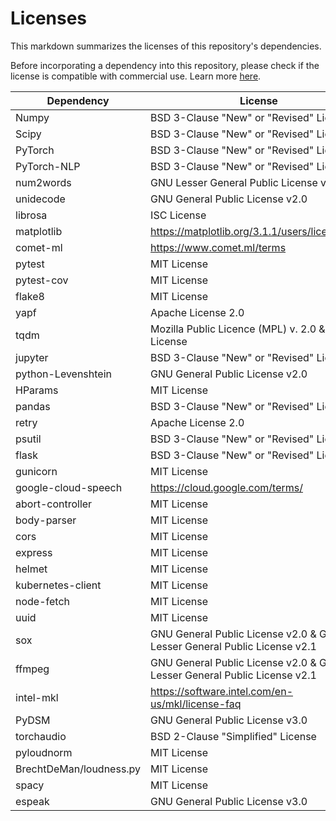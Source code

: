 # Licenses

This markdown summarizes the licenses of this repository's dependencies.

Before incorporating a dependency into this repository, please check if the license is
compatible with commercial use. Learn more [here](https://opensource.guide/legal/).

| Dependency          | License                                                                  |
| ------------------- | ------------------------------------------------------------------------ |
| Numpy               | BSD 3-Clause "New" or "Revised" License                                  |
| Scipy               | BSD 3-Clause "New" or "Revised" License                                  |
| PyTorch             | BSD 3-Clause "New" or "Revised" License                                  |
| PyTorch-NLP         | BSD 3-Clause "New" or "Revised" License                                  |
| num2words           | GNU Lesser General Public License v2.1                                   |
| unidecode           | GNU General Public License v2.0                                          |
| librosa             | ISC License                                                              |
| matplotlib          | https://matplotlib.org/3.1.1/users/license.html                          |
| comet-ml            | https://www.comet.ml/terms                                               |
| pytest              | MIT License                                                              |
| pytest-cov          | MIT License                                                              |
| flake8              | MIT License                                                              |
| yapf                | Apache License 2.0                                                       |
| tqdm                | Mozilla Public Licence (MPL) v. 2.0 & MIT License                        |
| jupyter             | BSD 3-Clause "New" or "Revised" License                                  |
| python-Levenshtein  | GNU General Public License v2.0                                          |
| HParams             | MIT License                                                              |
| pandas              | BSD 3-Clause "New" or "Revised" License                                  |
| retry               | Apache License 2.0                                                       |
| psutil              | BSD 3-Clause "New" or "Revised" License                                  |
| flask               | BSD 3-Clause "New" or "Revised" License                                  |
| gunicorn            | MIT License                                                              |
| google-cloud-speech | https://cloud.google.com/terms/                                          |
| abort-controller    | MIT License                                                              |
| body-parser         | MIT License                                                              |
| cors                | MIT License                                                              |
| express             | MIT License                                                              |
| helmet              | MIT License                                                              |
| kubernetes-client   | MIT License                                                              |
| node-fetch          | MIT License                                                              |
| uuid                | MIT License                                                              |
| sox                 | GNU General Public License v2.0 & GNU Lesser General Public License v2.1 |
| ffmpeg              | GNU General Public License v2.0 & GNU Lesser General Public License v2.1 |
| intel-mkl           | https://software.intel.com/en-us/mkl/license-faq                         |
| PyDSM               | GNU General Public License v3.0                                          |
| torchaudio          | BSD 2-Clause "Simplified" License                                        |
| pyloudnorm          | MIT License                                                              |
| BrechtDeMan/loudness.py | MIT License                                                          |
| spacy               | MIT License                                                              |
| espeak              | GNU General Public License v3.0                                          |
